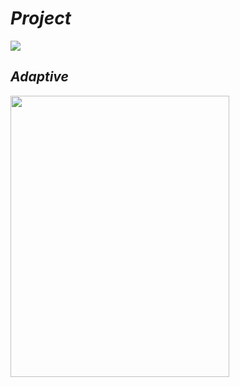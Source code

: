 # ***Project***
<img src = "https://media.giphy.com/media/H4PhqKdewdm2hh2ieq/giphy.gif">

## ***Adaptive***
<img src = "https://media.giphy.com/media/fXuDOG49CNsRap7jyF/giphy.gif" width = "350px" height = "450px">
